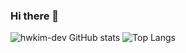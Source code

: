 ### Hi there 👋


![hwkim-dev GitHub stats](https://github-readme-stats.vercel.app/api?username=hwkim-dev)
![Top Langs](https://github-readme-stats.vercel.app/api/top-langs/?username=hwkim-dev)

<!--
**hwkim-dev/hwkim-dev** is a ✨ _special_ ✨ repository because its `README.md` (this file) appears on your GitHub profile.

Here are some ideas to get you started:

- 🔭 I’m currently working on ...
- 🌱 I’m currently learning ...
- 👯 I’m looking to collaborate on ...
- 🤔 I’m looking for help with ...
- 💬 Ask me about ...
- 📫 How to reach me: ...
- 😄 Pronouns: ...
- ⚡ Fun fact: ...
-->

